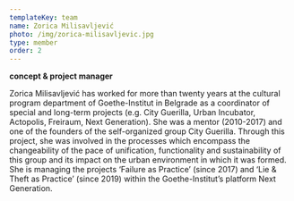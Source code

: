 ```yaml
---
templateKey: team
name: Zorica Milisavljević
photo: /img/zorica-milisavljevic.jpg
type: member
order: 2
---
```

**concept & project manager**

Zorica Milisavljević has worked for more than twenty years at the cultural program department of Goethe-Institut in Belgrade as a coordinator of special and long-term projects (e.g. City Guerilla, Urban Incubator, Actopolis, Freiraum, Next Generation). She was a mentor (2010-2017) and one of the founders of the self-organized group City Guerilla. Through this project, she was involved in the processes which encompass the changeability of the pace of unification, functionality and sustainability of this group and its impact on the urban environment in which it was formed.
She is managing the projects ‘Failure as Practice’ (since 2017) and ‘Lie & Theft as Practice’ (since 2019) within the Goethe-Institut’s platform Next Generation.
